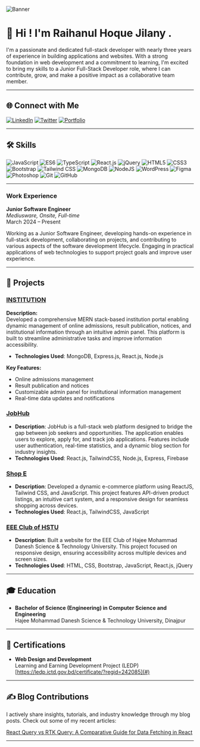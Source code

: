 ![Banner](https://i.imgur.com/A5mJi9i.png) <!-- Replace with your actual banner URL -->

# 👋 Hi ! I'm Raihanul Hoque Jilany .

I'm a passionate and dedicated full-stack developer with nearly three years of experience in building applications and websites. With a strong foundation in web development and a commitment to learning, I'm excited to bring my skills to a Junior Full-Stack Developer role, where I can contribute, grow, and make a positive impact as a collaborative team member.

---

## 🌐 Connect with Me

[![LinkedIn](https://img.shields.io/badge/-LinkedIn-blue?logo=linkedin&logoColor=white)](https://www.linkedin.com/in/raihanul-hoque-jilany-7717011b1/)
[![Twitter](https://img.shields.io/badge/-Twitter-1DA1F2?logo=twitter&logoColor=white)](https://x.com/akjilan2)
[![Portfolio](https://img.shields.io/badge/-Portfolio-000000?logo=github&logoColor=white)](https://jilan-portfolio.netlify.app/)


---

## 🛠 Skills

![JavaScript](https://img.shields.io/badge/-JavaScript-F7DF1E?logo=javascript&logoColor=black)
![ES6](https://img.shields.io/badge/-ES6-yellow?logo=javascript&logoColor=black)
![TypeScript](https://img.shields.io/badge/-TypeScript-3178C6?logo=typescript&logoColor=white)
![React.js](https://img.shields.io/badge/-React-61DAFB?logo=react&logoColor=black)
![jQuery](https://img.shields.io/badge/-jQuery-0769AD?logo=jquery&logoColor=white)
![HTML5](https://img.shields.io/badge/-HTML5-E34F26?logo=html5&logoColor=white)
![CSS3](https://img.shields.io/badge/-CSS3-1572B6?logo=css3&logoColor=white)
![Bootstrap](https://img.shields.io/badge/-Bootstrap-7952B3?logo=bootstrap&logoColor=white)
![Tailwind CSS](https://img.shields.io/badge/-TailwindCSS-38B2AC?logo=tailwind-css&logoColor=white)
![MongoDB](https://img.shields.io/badge/-MongoDB-47A248?logo=mongodb&logoColor=white)
![NodeJS](https://img.shields.io/badge/-Node.js-339933?logo=node.js&logoColor=white)
![WordPress](https://img.shields.io/badge/-WordPress-21759B?logo=wordpress&logoColor=white)
![Figma](https://img.shields.io/badge/-Figma-F24E1E?logo=figma&logoColor=white)
![Photoshop](https://img.shields.io/badge/-Photoshop-31A8FF?logo=adobe-photoshop&logoColor=white)
![Git](https://img.shields.io/badge/-Git-F05032?logo=git&logoColor=white)
![GitHub](https://img.shields.io/badge/-GitHub-181717?logo=github&logoColor=white)

---

### Work Experience

**Junior Software Engineer**  
*Mediusware, Onsite, Full-time*  
March 2024 – Present  

Working as a Junior Software Engineer, developing hands-on experience in full-stack development, collaborating on projects, and contributing to various aspects of the software development lifecycle. Engaging in practical applications of web technologies to support project goals and improve user experience.

---

## 🚀 Projects

### [INSTITUTION](https://github.com/akjilan/INSTITUTE_PROJECT)

**Description:**  
Developed a comprehensive MERN stack-based institution portal enabling dynamic management of online admissions, result publication, notices, and institutional information through an intuitive admin panel. This platform is built to streamline administrative tasks and improve information accessibility.

- **Technologies Used**: MongoDB, Express.js, React.js, Node.js

**Key Features:**  
- Online admissions management
- Result publication and notices
- Customizable admin panel for institutional information management
- Real-time data updates and notifications

### [JobHub](https://github.com/akjilan/JOBHUB)
- **Description**: JobHub is a full-stack web platform designed to bridge the gap between job seekers and opportunities. The application enables users to explore, apply for, and track job applications. Features include user authentication, real-time statistics, and a dynamic blog section for industry insights.
- **Technologies Used**: React.js, TailwindCSS, Node.js, Express, Firebase

### [Shop E](https://github.com/akjilan/SHOP-E)
- **Description**: Developed a dynamic e-commerce platform using ReactJS, Tailwind CSS, and JavaScript. This project features API-driven product listings, an intuitive cart system, and a responsive design for seamless shopping across devices.
- **Technologies Used**: React.js, TailwindCSS, JavaScript

### [EEE Club of HSTU](https://github.com/akjilan/Project-EEECLUBOFHSTU)
- **Description**: Built a website for the EEE Club of Hajee Mohammad Danesh Science & Technology University. This project focused on responsive design, ensuring accessibility across multiple devices and screen sizes.
- **Technologies Used**: HTML, CSS, Bootstrap, JavaScript, React.js, jQuery

---

## 🎓 Education

- **Bachelor of Science (Engineering) in Computer Science and Engineering**  
  Hajee Mohammad Danesh Science & Technology University, Dinajpur

---

## 📜 Certifications

- **Web Design and Development**  
  Learning and Earning Development Project (LEDP)  
  [https://ledp.ictd.gov.bd/certificate/?regid=242085](#)

---

## ✍️ Blog Contributions

I actively share insights, tutorials, and industry knowledge through my blog posts. Check out some of my recent articles:

[React Query vs RTK Query: A
Comparative Guide for Data Fetching in React](https://www.mediusware.com/blog/details/react-query-vs-rtk-query-a-comparative-guide-for-d)

---



